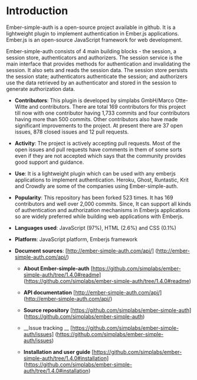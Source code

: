 # Introduction

Ember-simple-auth is a open-source project available in github. It is a lightweight plugin to implement authentication in Ember.js applications. Ember.js is an open-source JavaScript framework for web development. 

Ember-simple-auth consists of 4 main building blocks - the session, a session store, authenticators and authorizers. The session service is the main interface that provides methods for authentication and invalidating the session. It also sets and reads the session data. The session store persists the session state; authenticators authenticate the session; and authorizers use the data retrieved by an authenticator and stored in the session to generate authorization data.

* __Contributors__: This plugin is developed by simplabs GmbH/Marco Otte-Witte and contributors. There are total 169 contributors for this project till now with one contributor having 1,733 commits and four contributors having more than 500 commits. Other contributors also have made significant improvements to the project. At present there are 37 open issues, 878 closed issues and 12 pull requests.

* __Activity__: The project is actively accepting pull requests. Most of the open issues and pull requests have comments in them of some sorts even if they are not accepted which says that the community provides good support and guidance.

* __Use__: It is a lightweight plugin which can be used with any emberjs applications to implement authentication. Heroku, Ghost, Runtastic, Krit and Crowdly are some of the companies using Ember-simple-auth.

* __Popularity__: This repository has been forked 523 times. It has 169 contributors and well over 2,000 commits. Since, It can support all kinds of authentication and authorization mechanisms in Emberjs applications so are widely preferred while building web applications with Emberjs.

* __Languages used__: JavaScript (97%), HTML (2.6%) and CSS (0.1%)

* __Platform__: JavaScript platform, Emberjs framework

* __Document sources__: [http://ember-simple-auth.com/api/] (http://ember-simple-auth.com/api/)

  * __About Ember-simple-auth__ 
      [https://github.com/simplabs/ember-simple-auth/tree/1.4.0#readme] (https://github.com/simplabs/ember-simple-auth/tree/1.4.0#readme)
  
  * __API documentation__ 
      [http://ember-simple-auth.com/api/] (http://ember-simple-auth.com/api/)

  * __Source repository__ 
      [https://github.com/simplabs/ember-simple-auth] (https://github.com/simplabs/ember-simple-auth)

  * __Issue tracking __
      [https://github.com/simplabs/ember-simple-auth/issues] (https://github.com/simplabs/ember-simple-auth/issues)

  * __Installation and user guide__
      [https://github.com/simplabs/ember-simple-auth/tree/1.4.0#installation] (https://github.com/simplabs/ember-simple-auth/tree/1.4.0#installation)



